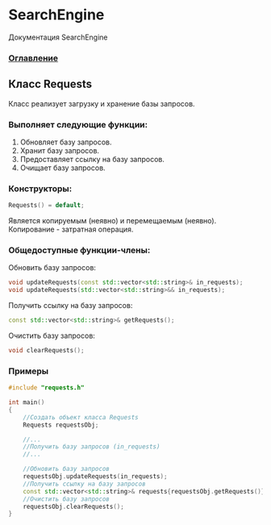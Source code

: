 
# SearchEngine
Документация SearchEngine

### [Оглавление](../index.md)

## Класс Requests
Класс реализует загрузку и хранение базы запросов.
### Выполняет следующие функции:
1. Обновляет базу запросов.
2. Хранит базу запросов.
3. Предоставляет ссылку на базу запросов.
4. Очищает базу запросов.
### Конструкторы:
```cpp
Requests() = default;
```
Является копируемым (неявно) и перемещаемым (неявно).\
Копирование - затратная операция.
### Общедоступные функции-члены:
Обновить базу запросов:
```cpp
void updateRequests(const std::vector<std::string>& in_requests);
void updateRequests(std::vector<std::string>&& in_requests);
```
Получить ссылку на базу запросов:
```cpp
const std::vector<std::string>& getRequests();
```
Очистить базу запросов:
```cpp
void clearRequests();
```
### Примеры
```cpp
#include "requests.h"

int main()
{
    //Создать объект класса Requests
    Requests requestsObj;

    //...
    //Получить базу запросов (in_requests)
    //...

    //Обновить базу запросов
    requestsObj.updateRequests(in_requests);
    //Получить ссылку на базу запросов
    const std::vector<std::string>& requests{requestsObj.getRequests()};
    //Очистить базу запросов
    requestsObj.clearRequests();
}
```
